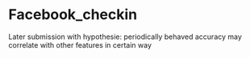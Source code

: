 # Facebook_checkin
Later submission with hypothesie: periodically behaved accuracy may correlate with other features in certain way 

